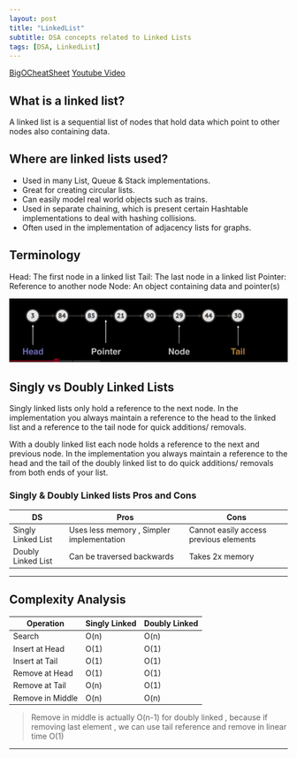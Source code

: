 ```yaml
---
layout: post
title: "LinkedList"
subtitle: DSA concepts related to Linked Lists
tags: [DSA, LinkedList]
---
```


[BigOCheatSheet](https://www.bigocheatsheet.com/)
[Youtube Video](https://youtu.be/-Yn5DU0_-lw?list=PLDV1Zeh2NRsB6SWUrDFW2RmDotAfPbeHu)

## What is a linked list?
A linked list is a sequential list of nodes that hold data which point to other nodes also containing data.

## Where are linked lists used?
- Used in many List, Queue & Stack
implementations.
- Great for creating circular lists.
- Can easily model real world objects such
as trains.
- Used in separate chaining, which is
present certain Hashtable
implementations
to deal with hashing collisions.
- Often used in the implementation of adjacency lists for graphs.

## Terminology
Head: The first node in a linked list
Tail: The last node in a linked list
Pointer: Reference to another node
Node: An object containing data and pointer(s)

![picture 5](../assets/2025-03-17-LinkedList/terminology.png)  


## Singly vs Doubly Linked Lists
Singly linked lists only hold a reference to the next
node. In the implementation you always maintain a
reference to the head to the linked list and a
reference to the tail node for quick additions/
removals.

With a doubly linked list each node holds a reference to
the next and previous node. In the implementation you
always maintain a reference to the head and the tail of
the doubly linked list to do quick additions/ removals
from both ends of your list.

### Singly & Doubly Linked lists Pros and Cons

DS  | Pros   | Cons
----|--------|--------
Singly Linked List | Uses less memory , Simpler implementation   | Cannot easily access previous elements
Doubly Linked List | Can be traversed backwards | Takes 2x memory

---- 
## Complexity Analysis

Operation  | Singly Linked   | Doubly Linked
----|--------|--------
Search | O(n) | O(n)
Insert at Head | O(1)   | O(1)
Insert at Tail | O(1) | O(1)
Remove at Head | O(1)   | O(1)
Remove at Tail | O(n) | O(1)
Remove in Middle | O(n)   | O(n)

> Remove in middle is actually O(n-1) for doubly linked , because if removing last element , we can use tail reference and remove in linear time O(1)

----

